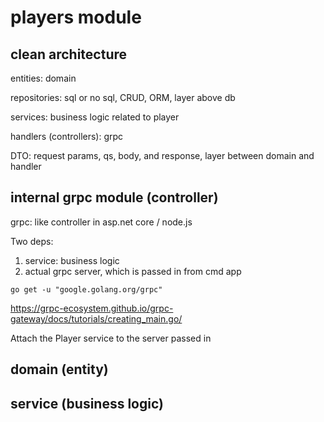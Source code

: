 # players module

## clean architecture

entities: domain

repositories: sql or no sql, CRUD, ORM, layer above db

services: business logic related to player

handlers (controllers): grpc

DTO: request params, qs, body, and response, layer between domain and handler

## internal grpc module (controller)
grpc: like controller in asp.net core / node.js

Two deps:
1. service: business logic
2. actual grpc server, which is passed in from cmd app


```shell
go get -u "google.golang.org/grpc"
```



https://grpc-ecosystem.github.io/grpc-gateway/docs/tutorials/creating_main.go/

Attach the Player service to the server passed in


## domain (entity)


## service (business logic)

